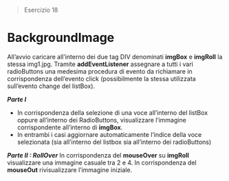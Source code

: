 > Esercizio 18
# BackgroundImage


All’avvio caricare all’interno dei due tag DIV denominati **imgBox** e **imgRoll** la stessa img1.jpg.
Tramite **addEventListener** assegnare a tutti i vari radioButtons una medesima procedura di evento da richiamare in corrispondenza dell’evento click (possibilmente la stessa utilizzata sull’evento change del listBox).

_**Parte I**_
-   In corrispondenza della selezione di una voce all’interno del listBox oppure all’interno dei RadioButtons, visualizzare l’immagine corrispondente all’interno di **imgBox**. 
-   In entrambi i casi aggiornare automaticamente l’indice della voce selezionata (sia all’interno del listbox sia all’interno dei radioButtons)
    


_**Parte II : RollOver**_
In corrispondenza del **mouseOver** su **imgRoll** visualizzare una immagine casuale tra 2 e 4.
In corrispondenza del **mouseOut** rivisualizzare l’immagine iniziale.
